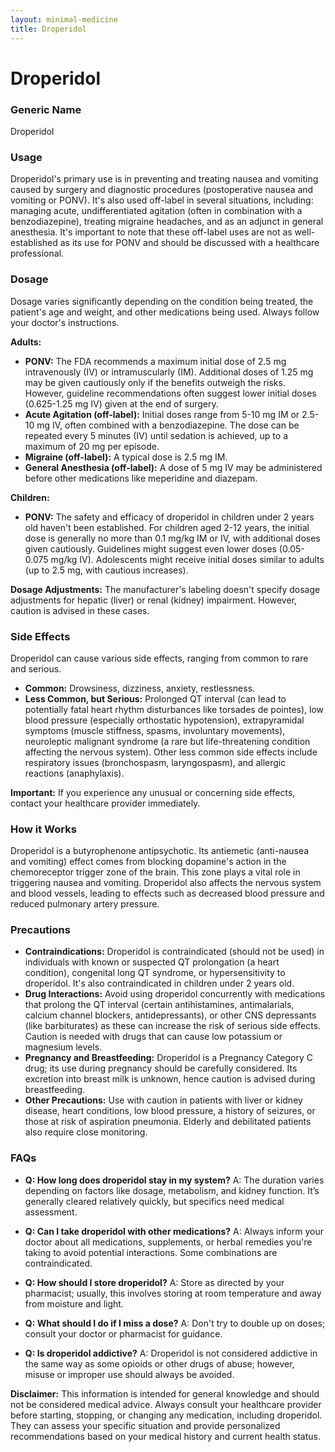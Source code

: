 ```yaml
---
layout: minimal-medicine
title: Droperidol
---
```


# Droperidol
### Generic Name
Droperidol

### Usage
Droperidol's primary use is in preventing and treating nausea and vomiting caused by surgery and diagnostic procedures (postoperative nausea and vomiting or PONV).  It's also used off-label in several situations, including: managing acute, undifferentiated agitation (often in combination with a benzodiazepine), treating migraine headaches, and as an adjunct in general anesthesia.  It's important to note that these off-label uses are not as well-established as its use for PONV and should be discussed with a healthcare professional.


### Dosage
Dosage varies significantly depending on the condition being treated, the patient's age and weight, and other medications being used.  Always follow your doctor's instructions.

**Adults:**

* **PONV:** The FDA recommends a maximum initial dose of 2.5 mg intravenously (IV) or intramuscularly (IM). Additional doses of 1.25 mg may be given cautiously only if the benefits outweigh the risks.  However, guideline recommendations often suggest lower initial doses (0.625-1.25 mg IV) given at the end of surgery.
* **Acute Agitation (off-label):**  Initial doses range from 5-10 mg IM or 2.5-10 mg IV, often combined with a benzodiazepine.  The dose can be repeated every 5 minutes (IV) until sedation is achieved, up to a maximum of 20 mg per episode.
* **Migraine (off-label):**  A typical dose is 2.5 mg IM.
* **General Anesthesia (off-label):**  A dose of 5 mg IV may be administered before other medications like meperidine and diazepam.


**Children:**

* **PONV:**  The safety and efficacy of droperidol in children under 2 years old haven't been established.  For children aged 2-12 years, the initial dose is generally no more than 0.1 mg/kg IM or IV, with additional doses given cautiously. Guidelines might suggest even lower doses (0.05-0.075 mg/kg IV). Adolescents might receive initial doses similar to adults (up to 2.5 mg, with cautious increases).

**Dosage Adjustments:**  The manufacturer's labeling doesn't specify dosage adjustments for hepatic (liver) or renal (kidney) impairment. However, caution is advised in these cases.


### Side Effects
Droperidol can cause various side effects, ranging from common to rare and serious.

* **Common:** Drowsiness, dizziness, anxiety, restlessness.
* **Less Common, but Serious:**  Prolonged QT interval (can lead to potentially fatal heart rhythm disturbances like torsades de pointes), low blood pressure (especially orthostatic hypotension), extrapyramidal symptoms (muscle stiffness, spasms, involuntary movements), neuroleptic malignant syndrome (a rare but life-threatening condition affecting the nervous system).  Other less common side effects include respiratory issues (bronchospasm, laryngospasm), and allergic reactions (anaphylaxis).

**Important:** If you experience any unusual or concerning side effects, contact your healthcare provider immediately.


### How it Works
Droperidol is a butyrophenone antipsychotic.  Its antiemetic (anti-nausea and vomiting) effect comes from blocking dopamine's action in the chemoreceptor trigger zone of the brain.  This zone plays a vital role in triggering nausea and vomiting.  Droperidol also affects the nervous system and blood vessels, leading to effects such as decreased blood pressure and reduced pulmonary artery pressure.


### Precautions
* **Contraindications:** Droperidol is contraindicated (should not be used) in individuals with known or suspected QT prolongation (a heart condition), congenital long QT syndrome, or hypersensitivity to droperidol.  It's also contraindicated in children under 2 years old.
* **Drug Interactions:**  Avoid using droperidol concurrently with medications that prolong the QT interval (certain antihistamines, antimalarials, calcium channel blockers, antidepressants), or other CNS depressants (like barbiturates) as these can increase the risk of serious side effects.  Caution is needed with drugs that can cause low potassium or magnesium levels.
* **Pregnancy and Breastfeeding:** Droperidol is a Pregnancy Category C drug; its use during pregnancy should be carefully considered. Its excretion into breast milk is unknown, hence caution is advised during breastfeeding.
* **Other Precautions:**  Use with caution in patients with liver or kidney disease, heart conditions, low blood pressure, a history of seizures, or those at risk of aspiration pneumonia.  Elderly and debilitated patients also require close monitoring.


### FAQs

* **Q: How long does droperidol stay in my system?** A: The duration varies depending on factors like dosage, metabolism, and kidney function.  It’s generally cleared relatively quickly, but specifics need medical assessment.

* **Q: Can I take droperidol with other medications?** A:  Always inform your doctor about all medications, supplements, or herbal remedies you're taking to avoid potential interactions. Some combinations are contraindicated.

* **Q: How should I store droperidol?** A: Store as directed by your pharmacist; usually, this involves storing at room temperature and away from moisture and light.

* **Q:  What should I do if I miss a dose?** A:  Don't try to double up on doses; consult your doctor or pharmacist for guidance.

* **Q: Is droperidol addictive?** A:  Droperidol is not considered addictive in the same way as some opioids or other drugs of abuse; however, misuse or improper use should always be avoided.

**Disclaimer:** This information is intended for general knowledge and should not be considered medical advice. Always consult your healthcare provider before starting, stopping, or changing any medication, including droperidol. They can assess your specific situation and provide personalized recommendations based on your medical history and current health status.
